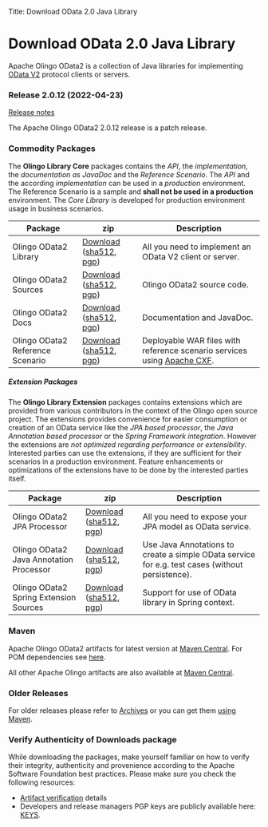 Title: Download OData 2.0 Java Library

# Download OData 2.0 Java Library

Apache Olingo OData2 is a collection of Java libraries for
implementing [OData V2][1] protocol clients or servers.

### Release 2.0.12 (2022-04-23)

[Release notes][3]

The Apache Olingo OData2 2.0.12 release is a patch release.

### Commodity Packages

The **Olingo Library Core** packages contains the *API*, the *implementation*, the *documentation as JavaDoc* and the *Reference Scenario*.
The *API* and the according *implementation* can be used in a *production* environment.
The Reference Scenario is a sample and **shall not be used in a production** environment.
The *Core Library* is developed for production environment usage in business scenarios.

Package | zip | Description
--------|-----|------
Olingo OData2 Library            | [Download](https://www.apache.org/dyn/closer.lua/olingo/odata2/2.0.12/olingo-odata2-dist-lib-2.0.12-lib.zip) ([sha512](https://www.apache.org/dist/olingo/odata2/2.0.12/olingo-odata2-dist-lib-2.0.12-lib.zip.sha512), [pgp](https://www.apache.org/dist/olingo/odata2/2.0.12/olingo-odata2-dist-lib-2.0.12-lib.zip.asc)) | All you need to implement an OData V2 client or server.
Olingo OData2 Sources            | [Download](https://www.apache.org/dyn/closer.lua/olingo/odata2/2.0.12/olingo-odata2-parent-2.0.12-source-release.zip) ([sha512](https://www.apache.org/dist/olingo/odata2/2.0.12/olingo-odata2-parent-2.0.12-source-release.zip.sha512), [pgp](https://www.apache.org/dist/olingo/odata2/2.0.12/olingo-odata2-parent-2.0.12-source-release.zip.asc)) | Olingo OData2 source code.
Olingo OData2 Docs               | [Download](https://www.apache.org/dyn/closer.lua/olingo/odata2/2.0.12/olingo-odata2-dist-javadoc-2.0.12-javadoc.zip) ([sha512](https://www.apache.org/dist/olingo/odata2/2.0.12/olingo-odata2-dist-javadoc-2.0.12-javadoc.zip.sha512), [pgp](https://www.apache.org/dist/olingo/odata2/2.0.12/olingo-odata2-dist-javadoc-2.0.12-javadoc.zip.asc)) | Documentation and JavaDoc.
Olingo OData2 Reference Scenario | [Download](https://www.apache.org/dyn/closer.lua/olingo/odata2/2.0.12/olingo-odata2-dist-ref-2.0.12-ref.zip) ([sha512](https://www.apache.org/dist/olingo/odata2/2.0.12/olingo-odata2-dist-ref-2.0.12-ref.zip.sha512), [pgp](https://www.apache.org/dist/olingo/odata2/2.0.12/olingo-odata2-dist-ref-2.0.12-ref.zip.asc)) | Deployable WAR files with reference scenario services using <a href="https://cxf.apache.org">Apache CXF</a>.

##### Extension Packages

The **Olingo Library Extension** packages contains extensions which are provided from various contributors in the context of the Olingo open source project.
The extensions provides convenience for easier consumption or creation of an OData service like the *JPA based processor*, the *Java Annotation based processor* or the *Spring Framework integration*.
However the extensions are *not optimized regarding performance or extensibility*.
Interested parties can use the extensions, if they are sufficient for their scenarios in a production environment.
Feature enhancements or optimizations of the extensions have to be done by the interested parties itself.

Package | zip | Description
--------|-----|------
Olingo OData2 JPA Processor      | [Download](https://www.apache.org/dyn/closer.lua/olingo/odata2/2.0.12/olingo-odata2-dist-jpa-2.0.12-jpa.zip) ([sha512](https://www.apache.org/dist/olingo/odata2/2.0.12/olingo-odata2-dist-jpa-2.0.12-jpa.zip.sha512), [pgp](https://www.apache.org/dist/olingo/odata2/2.0.12/olingo-odata2-dist-jpa-2.0.12-jpa.zip.asc)) | All you need to expose your JPA model as OData service.
Olingo OData2 Java Annotation Processor      | [Download](https://www.apache.org/dyn/closer.lua/olingo/odata2/2.0.12/olingo-odata2-dist-janos-2.0.12-janos.zip) ([sha512](https://www.apache.org/dist/olingo/odata2/2.0.12/olingo-odata2-dist-janos-2.0.12-janos.zip.sha512), [pgp](https://www.apache.org/dist/olingo/odata2/2.0.12/olingo-odata2-dist-janos-2.0.12-janos.zip.asc)) | Use Java Annotations to create a simple OData service for e.g. test cases (without persistence).
Olingo OData2 Spring Extension Sources      | [Download](https://www.apache.org/dyn/closer.lua/olingo/odata2/2.0.12/olingo-odata2-spring-2.0.12-source-release.zip) ([sha512](https://www.apache.org/dist/olingo/odata2/2.0.12/olingo-odata2-spring-2.0.12-source-release.zip.sha512), [pgp](https://www.apache.org/dist/olingo/odata2/2.0.12/olingo-odata2-spring-2.0.12-source-release.zip.asc)) | Support for use of OData library in Spring context.

### Maven

Apache Olingo OData2 artifacts for latest version at [Maven Central](https://search.maven.org/#search%7Cga%7C1%7Cg%3A%22org.apache.olingo%22%20AND%20v%3A%222.0.12%22).
For POM dependencies see [here](/doc/odata2/maven.html).

All other Apache Olingo artifacts are also available at [Maven Central](https://search.maven.org/#search|ga|1|org.apache.olingo).

### Older Releases

For older releases please refer to [Archives][4]
or you can get them [using Maven](/doc/odata2/maven.html).

### Verify Authenticity of Downloads package

While downloading the packages, make yourself familiar
on how to verify their integrity, authenticity and provenience
according to the Apache Software Foundation best practices.
Please make sure you check the following resources:

  - [Artifact verification](/verification.html) details
  - Developers and release managers PGP keys are publicly available here: [KEYS](https://downloads.apache.org/olingo/KEYS).


  [1]: https://odata.org
  [3]: https://issues.apache.org/jira/secure/ReleaseNote.jspa?projectId=12314520&version=12344932
  [4]: https://archive.apache.org/dist/olingo/
